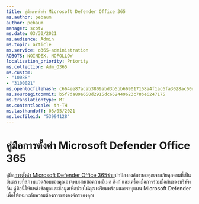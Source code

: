```yaml
---
title: คู่มือการตั้งค่า Microsoft Defender Office 365
ms.author: pebaum
author: pebaum
manager: scotv
ms.date: 03/30/2021
ms.audience: Admin
ms.topic: article
ms.service: o365-administration
ROBOTS: NOINDEX, NOFOLLOW
localization_priority: Priority
ms.collection: Adm_O365
ms.custom:
- "10088"
- "3100021"
ms.openlocfilehash: c664ee87acab3809abd3b5bb669017168a4f1ac6fa3028ac60ed9c86269b1dc9
ms.sourcegitcommit: b5f7da89a650d2915dc652449623c78be6247175
ms.translationtype: MT
ms.contentlocale: th-TH
ms.lasthandoff: 08/05/2021
ms.locfileid: "53994128"
---
```

# <a name="microsoft-defender-for-office-365-setup-guide"></a>คู่มือการตั้งค่า Microsoft Defender Office 365

คู่มือ[การตั้งค่า Microsoft Defender Office 365ช่วย](https://go.microsoft.com/fwlink/?linkid=2146614)ปกป้ององค์กรของคุณจากภัยคุกคามที่เป็นอันตรายที่สภาพแวดล้อมของคุณอาจพบผ่านข้อความอีเมล ลิงก์ และเครื่องมือการร่วมมือกันของบริษัทอื่น คู่มือนี้ให้แหล่งข้อมูลและข้อมูลเพื่อช่วยให้คุณเตรียมพร้อมและระบุแผน Microsoft Defender เพื่อให้เหมาะกับความต้องการขององค์กรของคุณ